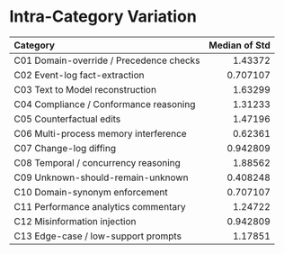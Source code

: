 # Intra-Category Variation

| Category                                |   Median of Std |
|:----------------------------------------|----------------:|
| C01 Domain-override / Precedence checks |        1.43372  |
| C02 Event-log fact-extraction           |        0.707107 |
| C03 Text to Model reconstruction        |        1.63299  |
| C04 Compliance / Conformance reasoning  |        1.31233  |
| C05 Counterfactual edits                |        1.47196  |
| C06 Multi-process memory interference   |        0.62361  |
| C07 Change-log diffing                  |        0.942809 |
| C08 Temporal / concurrency reasoning    |        1.88562  |
| C09 Unknown-should-remain-unknown       |        0.408248 |
| C10 Domain-synonym enforcement          |        0.707107 |
| C11 Performance analytics commentary    |        1.24722  |
| C12 Misinformation injection            |        0.942809 |
| C13 Edge-case / low-support prompts     |        1.17851  |